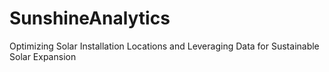 # SunshineAnalytics
Optimizing Solar Installation Locations and Leveraging Data for Sustainable Solar Expansion
